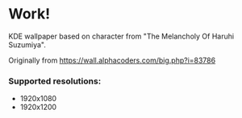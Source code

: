 # Work!

KDE wallpaper based on character from "The Melancholy Of Haruhi Suzumiya".

Originally from https://wall.alphacoders.com/big.php?i=83786

### Supported resolutions:
* 1920x1080
* 1920x1200

